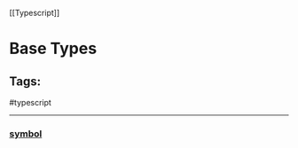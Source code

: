 [[Typescript]]

# Base Types

## Tags:
#typescript 

---

### [symbol](https://fettblog.eu/symbols-in-javascript-and-typescript/#:~:text=symbol%20is%20a%20primitive%20data,that%20make%20them%20stand%20out.)